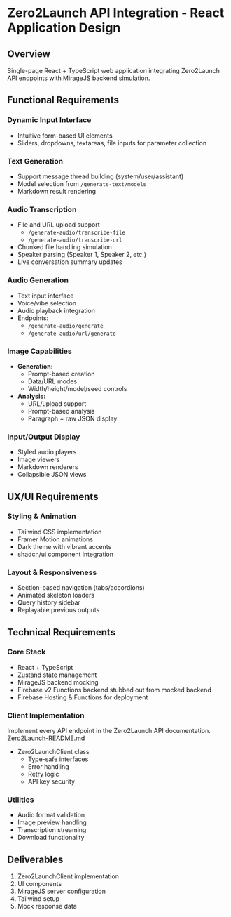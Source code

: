# Zero2Launch API Integration - React Application Design

## Overview

Single-page React + TypeScript web application integrating Zero2Launch API endpoints with MirageJS backend simulation.

## Functional Requirements

### Dynamic Input Interface

- Intuitive form-based UI elements
- Sliders, dropdowns, textareas, file inputs for parameter collection

### Text Generation

- Support message thread building (system/user/assistant)
- Model selection from `/generate-text/models`
- Markdown result rendering

### Audio Transcription

- File and URL upload support
    - `/generate-audio/transcribe-file`
    - `/generate-audio/transcribe-url`
- Chunked file handling simulation
- Speaker parsing (Speaker 1, Speaker 2, etc.)
- Live conversation summary updates

### Audio Generation

- Text input interface
- Voice/vibe selection
- Audio playback integration
- Endpoints:
    - `/generate-audio/generate`
    - `/generate-audio/url/generate`

### Image Capabilities

- **Generation:**
    - Prompt-based creation
    - Data/URL modes
    - Width/height/model/seed controls
- **Analysis:**
    - URL/upload support
    - Prompt-based analysis
    - Paragraph + raw JSON display

### Input/Output Display

- Styled audio players
- Image viewers
- Markdown renderers
- Collapsible JSON views

## UX/UI Requirements

### Styling & Animation

- Tailwind CSS implementation
- Framer Motion animations
- Dark theme with vibrant accents
- shadcn/ui component integration

### Layout & Responsiveness

- Section-based navigation (tabs/accordions)
- Animated skeleton loaders
- Query history sidebar
- Replayable previous outputs

## Technical Requirements

### Core Stack

- React + TypeScript
- Zustand state management
- MirageJS backend mocking 
- Firebase v2 Functions backend stubbed out from mocked backend
- Firebase Hosting & Functions for deployment

### Client Implementation

Implement every API endpoint in the Zero2Launch API documentation.
[Zero2Launch-README.md](Zero2Launch-README.md)

- Zero2LaunchClient class
    - Type-safe interfaces
    - Error handling
    - Retry logic
    - API key security

### Utilities

- Audio format validation
- Image preview handling
- Transcription streaming
- Download functionality

## Deliverables

1. Zero2LaunchClient implementation
2. UI components
3. MirageJS server configuration
4. Tailwind setup
5. Mock response data

